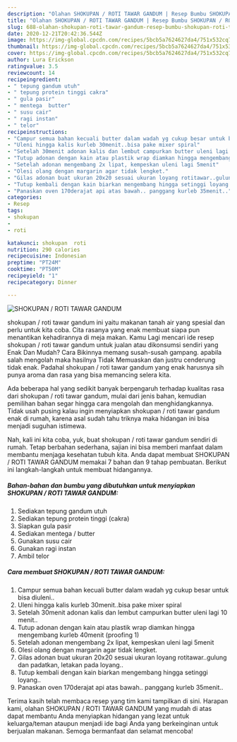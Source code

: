 ```yaml
---
description: "Olahan SHOKUPAN / ROTI TAWAR GANDUM | Resep Bumbu SHOKUPAN / ROTI TAWAR GANDUM Yang Lezat Sekali"
title: "Olahan SHOKUPAN / ROTI TAWAR GANDUM | Resep Bumbu SHOKUPAN / ROTI TAWAR GANDUM Yang Lezat Sekali"
slug: 688-olahan-shokupan-roti-tawar-gandum-resep-bumbu-shokupan-roti-tawar-gandum-yang-lezat-sekali
date: 2020-12-21T20:42:36.544Z
image: https://img-global.cpcdn.com/recipes/5bcb5a7624627da4/751x532cq70/shokupan-roti-tawar-gandum-foto-resep-utama.jpg
thumbnail: https://img-global.cpcdn.com/recipes/5bcb5a7624627da4/751x532cq70/shokupan-roti-tawar-gandum-foto-resep-utama.jpg
cover: https://img-global.cpcdn.com/recipes/5bcb5a7624627da4/751x532cq70/shokupan-roti-tawar-gandum-foto-resep-utama.jpg
author: Lura Erickson
ratingvalue: 3.5
reviewcount: 14
recipeingredient:
- " tepung gandum utuh"
- " tepung protein tinggi cakra"
- " gula pasir"
- " mentega  butter"
- " susu cair"
- " ragi instan"
- " telor"
recipeinstructions:
- "Campur semua bahan kecuali butter dalam wadah yg cukup besar untuk bisa diuleni.."
- "Uleni hingga kalis kurleb 30menit..bisa pake mixer spiral"
- "Setelah 30menit adonan kalis dan lembut campurkan butter uleni lagi 10 menit.."
- "Tutup adonan dengan kain atau plastik wrap diamkan hingga mengembang kurleb 40menit (proofing 1)"
- "Setelah adonan mengembang 2x lipat, kempeskan uleni lagi 5menit"
- "Olesi olang dengan margarin agar tidak lengket."
- "Gilas adonan buat ukuran 20x20 sesuai ukuran loyang rotitawar..gulung dan padatkan, letakan pada loyang.."
- "Tutup kembali dengan kain biarkan mengembang hingga setinggi loyang.."
- "Panaskan oven 170derajat api atas bawah.. panggang kurleb 35menit.."
categories:
- Resep
tags:
- shokupan
- 
- roti

katakunci: shokupan  roti 
nutrition: 290 calories
recipecuisine: Indonesian
preptime: "PT24M"
cooktime: "PT50M"
recipeyield: "1"
recipecategory: Dinner

---
```



![SHOKUPAN / ROTI TAWAR GANDUM](https://img-global.cpcdn.com/recipes/5bcb5a7624627da4/751x532cq70/shokupan-roti-tawar-gandum-foto-resep-utama.jpg)


shokupan / roti tawar gandum ini yaitu makanan tanah air yang spesial dan perlu untuk kita coba. Cita rasanya yang enak membuat siapa pun menantikan kehadirannya di meja makan.
Kamu Lagi mencari ide resep shokupan / roti tawar gandum untuk jualan atau dikonsumsi sendiri yang Enak Dan Mudah? Cara Bikinnya memang susah-susah gampang. apabila salah mengolah maka hasilnya Tidak Memuaskan dan justru cenderung tidak enak. Padahal shokupan / roti tawar gandum yang enak harusnya sih punya aroma dan rasa yang bisa memancing selera kita.



Ada beberapa hal yang sedikit banyak berpengaruh terhadap kualitas rasa dari shokupan / roti tawar gandum, mulai dari jenis bahan, kemudian pemilihan bahan segar hingga cara mengolah dan menghidangkannya. Tidak usah pusing kalau ingin menyiapkan shokupan / roti tawar gandum enak di rumah, karena asal sudah tahu triknya maka hidangan ini bisa menjadi suguhan istimewa.


Nah, kali ini kita coba, yuk, buat shokupan / roti tawar gandum sendiri di rumah. Tetap berbahan sederhana, sajian ini bisa memberi manfaat dalam membantu menjaga kesehatan tubuh kita. Anda dapat membuat SHOKUPAN / ROTI TAWAR GANDUM memakai 7 bahan dan 9 tahap pembuatan. Berikut ini langkah-langkah untuk membuat hidangannya.

<!--inarticleads1-->

##### Bahan-bahan dan bumbu yang dibutuhkan untuk menyiapkan SHOKUPAN / ROTI TAWAR GANDUM:

1. Sediakan  tepung gandum utuh
1. Sediakan  tepung protein tinggi (cakra)
1. Siapkan  gula pasir
1. Sediakan  mentega / butter
1. Gunakan  susu cair
1. Gunakan  ragi instan
1. Ambil  telor




<!--inarticleads2-->

##### Cara membuat SHOKUPAN / ROTI TAWAR GANDUM:

1. Campur semua bahan kecuali butter dalam wadah yg cukup besar untuk bisa diuleni..
1. Uleni hingga kalis kurleb 30menit..bisa pake mixer spiral
1. Setelah 30menit adonan kalis dan lembut campurkan butter uleni lagi 10 menit..
1. Tutup adonan dengan kain atau plastik wrap diamkan hingga mengembang kurleb 40menit (proofing 1)
1. Setelah adonan mengembang 2x lipat, kempeskan uleni lagi 5menit
1. Olesi olang dengan margarin agar tidak lengket.
1. Gilas adonan buat ukuran 20x20 sesuai ukuran loyang rotitawar..gulung dan padatkan, letakan pada loyang..
1. Tutup kembali dengan kain biarkan mengembang hingga setinggi loyang..
1. Panaskan oven 170derajat api atas bawah.. panggang kurleb 35menit..




Terima kasih telah membaca resep yang tim kami tampilkan di sini. Harapan kami, olahan SHOKUPAN / ROTI TAWAR GANDUM yang mudah di atas dapat membantu Anda menyiapkan hidangan yang lezat untuk keluarga/teman ataupun menjadi ide bagi Anda yang berkeinginan untuk berjualan makanan. Semoga bermanfaat dan selamat mencoba!
